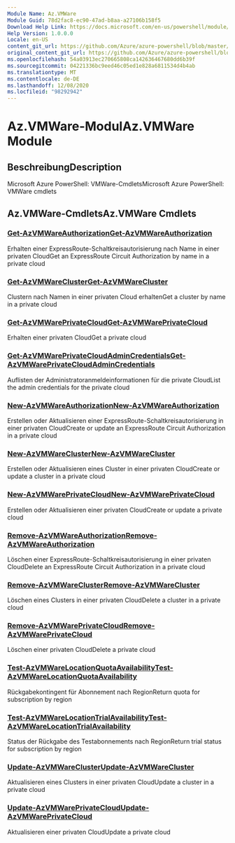```yaml
---
Module Name: Az.VMWare
Module Guid: 78d2fac8-ec90-47ad-b8aa-a27106b158f5
Download Help Link: https://docs.microsoft.com/en-us/powershell/module/az.vmware
Help Version: 1.0.0.0
Locale: en-US
content_git_url: https://github.com/Azure/azure-powershell/blob/master/src/VMWare/help/Az.VMWare.md
original_content_git_url: https://github.com/Azure/azure-powershell/blob/master/src/VMWare/help/Az.VMWare.md
ms.openlocfilehash: 54a03913ec270665808ca142636467680dd6b39f
ms.sourcegitcommit: 04221336bc9eed46c05ed1e828a6811534d4b4ab
ms.translationtype: MT
ms.contentlocale: de-DE
ms.lasthandoff: 12/08/2020
ms.locfileid: "98292942"
---
```

# <span data-ttu-id="7025d-101">Az.VMWare-Modul</span><span class="sxs-lookup"><span data-stu-id="7025d-101">Az.VMWare Module</span></span>
## <span data-ttu-id="7025d-102">Beschreibung</span><span class="sxs-lookup"><span data-stu-id="7025d-102">Description</span></span>
<span data-ttu-id="7025d-103">Microsoft Azure PowerShell: VMWare-Cmdlets</span><span class="sxs-lookup"><span data-stu-id="7025d-103">Microsoft Azure PowerShell: VMWare cmdlets</span></span>

## <span data-ttu-id="7025d-104">Az.VMWare-Cmdlets</span><span class="sxs-lookup"><span data-stu-id="7025d-104">Az.VMWare Cmdlets</span></span>
### [<span data-ttu-id="7025d-105">Get-AzVMWareAuthorization</span><span class="sxs-lookup"><span data-stu-id="7025d-105">Get-AzVMWareAuthorization</span></span>](Get-AzVMWareAuthorization.md)
<span data-ttu-id="7025d-106">Erhalten einer ExpressRoute-Schaltkreisautorisierung nach Name in einer privaten Cloud</span><span class="sxs-lookup"><span data-stu-id="7025d-106">Get an ExpressRoute Circuit Authorization by name in a private cloud</span></span>

### [<span data-ttu-id="7025d-107">Get-AzVMWareCluster</span><span class="sxs-lookup"><span data-stu-id="7025d-107">Get-AzVMWareCluster</span></span>](Get-AzVMWareCluster.md)
<span data-ttu-id="7025d-108">Clustern nach Namen in einer privaten Cloud erhalten</span><span class="sxs-lookup"><span data-stu-id="7025d-108">Get a cluster by name in a private cloud</span></span>

### [<span data-ttu-id="7025d-109">Get-AzVMWarePrivateCloud</span><span class="sxs-lookup"><span data-stu-id="7025d-109">Get-AzVMWarePrivateCloud</span></span>](Get-AzVMWarePrivateCloud.md)
<span data-ttu-id="7025d-110">Erhalten einer privaten Cloud</span><span class="sxs-lookup"><span data-stu-id="7025d-110">Get a private cloud</span></span>

### [<span data-ttu-id="7025d-111">Get-AzVMWarePrivateCloudAdminCredentials</span><span class="sxs-lookup"><span data-stu-id="7025d-111">Get-AzVMWarePrivateCloudAdminCredentials</span></span>](Get-AzVMWarePrivateCloudAdminCredentials.md)
<span data-ttu-id="7025d-112">Auflisten der Administratoranmeldeinformationen für die private Cloud</span><span class="sxs-lookup"><span data-stu-id="7025d-112">List the admin credentials for the private cloud</span></span>

### [<span data-ttu-id="7025d-113">New-AzVMWareAuthorization</span><span class="sxs-lookup"><span data-stu-id="7025d-113">New-AzVMWareAuthorization</span></span>](New-AzVMWareAuthorization.md)
<span data-ttu-id="7025d-114">Erstellen oder Aktualisieren einer ExpressRoute-Schaltkreisautorisierung in einer privaten Cloud</span><span class="sxs-lookup"><span data-stu-id="7025d-114">Create or update an ExpressRoute Circuit Authorization in a private cloud</span></span>

### [<span data-ttu-id="7025d-115">New-AzVMWareCluster</span><span class="sxs-lookup"><span data-stu-id="7025d-115">New-AzVMWareCluster</span></span>](New-AzVMWareCluster.md)
<span data-ttu-id="7025d-116">Erstellen oder Aktualisieren eines Cluster in einer privaten Cloud</span><span class="sxs-lookup"><span data-stu-id="7025d-116">Create or update a cluster in a private cloud</span></span>

### [<span data-ttu-id="7025d-117">New-AzVMWarePrivateCloud</span><span class="sxs-lookup"><span data-stu-id="7025d-117">New-AzVMWarePrivateCloud</span></span>](New-AzVMWarePrivateCloud.md)
<span data-ttu-id="7025d-118">Erstellen oder Aktualisieren einer privaten Cloud</span><span class="sxs-lookup"><span data-stu-id="7025d-118">Create or update a private cloud</span></span>

### [<span data-ttu-id="7025d-119">Remove-AzVMWareAuthorization</span><span class="sxs-lookup"><span data-stu-id="7025d-119">Remove-AzVMWareAuthorization</span></span>](Remove-AzVMWareAuthorization.md)
<span data-ttu-id="7025d-120">Löschen einer ExpressRoute-Schaltkreisautorisierung in einer privaten Cloud</span><span class="sxs-lookup"><span data-stu-id="7025d-120">Delete an ExpressRoute Circuit Authorization in a private cloud</span></span>

### [<span data-ttu-id="7025d-121">Remove-AzVMWareCluster</span><span class="sxs-lookup"><span data-stu-id="7025d-121">Remove-AzVMWareCluster</span></span>](Remove-AzVMWareCluster.md)
<span data-ttu-id="7025d-122">Löschen eines Clusters in einer privaten Cloud</span><span class="sxs-lookup"><span data-stu-id="7025d-122">Delete a cluster in a private cloud</span></span>

### [<span data-ttu-id="7025d-123">Remove-AzVMWarePrivateCloud</span><span class="sxs-lookup"><span data-stu-id="7025d-123">Remove-AzVMWarePrivateCloud</span></span>](Remove-AzVMWarePrivateCloud.md)
<span data-ttu-id="7025d-124">Löschen einer privaten Cloud</span><span class="sxs-lookup"><span data-stu-id="7025d-124">Delete a private cloud</span></span>

### [<span data-ttu-id="7025d-125">Test-AzVMWareLocationQuotaAvailability</span><span class="sxs-lookup"><span data-stu-id="7025d-125">Test-AzVMWareLocationQuotaAvailability</span></span>](Test-AzVMWareLocationQuotaAvailability.md)
<span data-ttu-id="7025d-126">Rückgabekontingent für Abonnement nach Region</span><span class="sxs-lookup"><span data-stu-id="7025d-126">Return quota for subscription by region</span></span>

### [<span data-ttu-id="7025d-127">Test-AzVMWareLocationTrialAvailability</span><span class="sxs-lookup"><span data-stu-id="7025d-127">Test-AzVMWareLocationTrialAvailability</span></span>](Test-AzVMWareLocationTrialAvailability.md)
<span data-ttu-id="7025d-128">Status der Rückgabe des Testabonnements nach Region</span><span class="sxs-lookup"><span data-stu-id="7025d-128">Return trial status for subscription by region</span></span>

### [<span data-ttu-id="7025d-129">Update-AzVMWareCluster</span><span class="sxs-lookup"><span data-stu-id="7025d-129">Update-AzVMWareCluster</span></span>](Update-AzVMWareCluster.md)
<span data-ttu-id="7025d-130">Aktualisieren eines Clusters in einer privaten Cloud</span><span class="sxs-lookup"><span data-stu-id="7025d-130">Update a cluster in a private cloud</span></span>

### [<span data-ttu-id="7025d-131">Update-AzVMWarePrivateCloud</span><span class="sxs-lookup"><span data-stu-id="7025d-131">Update-AzVMWarePrivateCloud</span></span>](Update-AzVMWarePrivateCloud.md)
<span data-ttu-id="7025d-132">Aktualisieren einer privaten Cloud</span><span class="sxs-lookup"><span data-stu-id="7025d-132">Update a private cloud</span></span>

